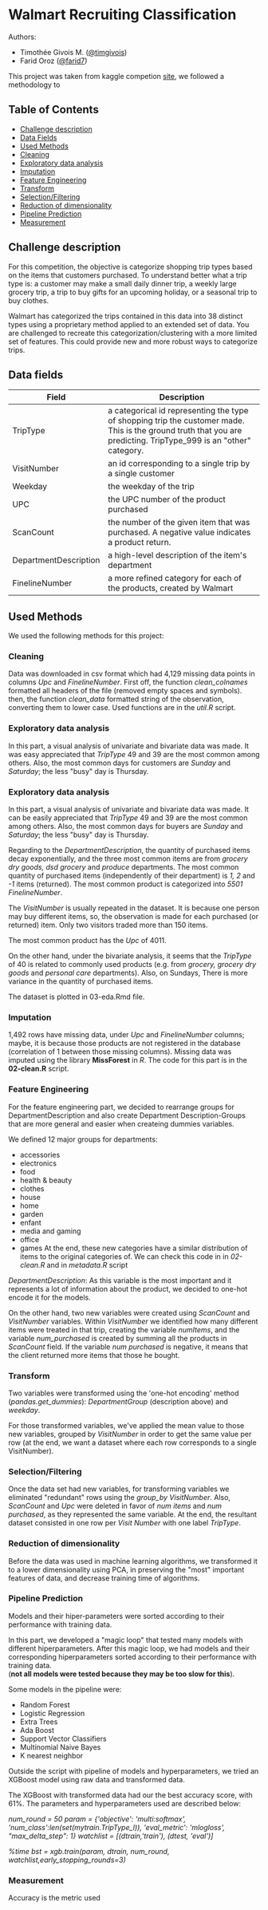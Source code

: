 
# Walmart Recruiting Classification

Authors:

 - Timothée Givois M. ([@timgivois](https://github.com/timgivois))
 - Farid Oroz ([@farid7](https://github.com/farid7))


This project was taken from kaggle competion [site](https://www.kaggle.com/c/walmart-recruiting-trip-type-classification), we followed a methodology to

## Table of Contents  
- [Challenge description](#challenge-description)  
- [Data Fields](#data-fields)  
- [Used Methods](#used-methods)
- [Cleaning](#cleaning)
- [Exploratory data analysis](#exploratory-data-analysis)
- [Imputation](#imputation)
- [Feature Engineering](feature-engineering)
- [Transform](#transform)
- [Selection/Filtering](#selection/filtering)
- [Reduction of dimensionality](#reduction-of-dimensionality)
- [Pipeline Prediction](#pipeline-prediction)
- [Measurement](#measurement)

## Challenge description
For this competition, the objective is categorize shopping trip types based on the items that customers purchased. To understand better what a trip type is: a customer may make a small daily dinner trip, a weekly large grocery trip, a trip to buy gifts for an upcoming holiday, or a seasonal trip to buy clothes.

Walmart has categorized the trips contained in this data into 38 distinct types using a proprietary method applied to an extended set of data. You are challenged to recreate this categorization/clustering with a more limited set of features. This could provide new and more robust ways to categorize trips.

## Data fields

Field | Description
--- | ---
TripType| a categorical id representing the type of shopping trip the customer made. This is the ground truth that you are predicting. TripType_999 is an "other" category.
VisitNumber | an id corresponding to a single trip by a single customer
Weekday | the weekday of the trip
UPC |  the UPC number of the product purchased
ScanCount |  the number of the given item that was purchased. A negative value indicates a product return.
DepartmentDescription |  a high-level description of the item's department
FinelineNumber | a more refined category for each of the products, created by Walmart

## Used Methods
We used the following methods for this project:

### Cleaning
Data was downloaded in csv format which had 4,129 missing data points in columns _Upc_ and _FinelineNumber_.
First off, the function *clean_colnames* formatted all headers of the file (removed empty spaces and symbols).
then, the function *clean_data* formatted string of the observation, converting them to lower case. Used functions are in the *util.R* script.

   
### Exploratory data analysis
In this part, a visual analysis of univariate and bivariate data was made. It was easy appreciated that
_TripType_ 49 and 39 are the most common among others. Also, the most common days for customers are _Sunday_ and _Saturday_; the less "busy" day is Thursday.


### Exploratory data analysis
In this part, a visual analysis of univariate and bivariate data was made. It can be easily appreciated that
_TripType_ 49 and 39 are the most common among others. Also, the most common days for buyers are
_Sunday_ and _Saturday_; the less "busy" day is Thursday.


Regarding to the _DepartmentDescription_, the quantity of purchased items decay exponentially, and the three
most common items are from _grocery dry  goods, dsd grocery_ and _produce_ departments. The most common
quantity of purchased items (independently of their department) is _1, 2_ and _-1_ items (returned). The most
common product is categorized into _5501_ _FinelineNumber_.

The _VisitNumber_ is usually repeated in the dataset. It is because one person may buy different items, so,
the observation is made for each purchased (or returned) item. Only two visitors traded more than 150 items.

The most common product has the _Upc_ of 4011.

On the other hand, under the bivariate analysis, it seems that the _TripType_ of 40 is related to commonly
used products (e.g. from _grocery, grocery dry goods_ and _personal care_ departments). Also, on Sundays,
There is more variance in the quantity of purchased items.

The dataset is plotted in 03-eda.Rmd file.

### Imputation
1,492 rows have missing data, under _Upc_ and _FinelineNumber_ columns; maybe, it is because those
products are not registered in the database (correlation of 1 between those missing columns).
Missing data was imputed using the library **MissForest** in *R*.
The code for this part is in the **02-clean.R** script.

### Feature Engineering
For the feature engineering part, we decided to rearrange groups for DepartmentDescription and also create Department Description-Groups that are more general and easier when createing dummies variables.

We defined 12 major groups for departments:
- accessories
- electronics
- food
- health & beauty
- clothes
- house
- home
- garden
- enfant
- media and gaming
- office
- games
At the end, these new categories have a similar distribution of items to the original categories of. We can check this code in in *02-clean.R* and in *metadata.R* script

_DepartmentDescription_: As this variable is the most important and it represents a lot of information about the product, we decided to one-hot encode it for the models.

On the other hand, two new variables were created using _ScanCount_ and _VisitNumber_ variables. Within _VisitNumber_ we identified how many different items were treated in that trip, creating the variable _numItems_,  and the variable _num_purchased_ is created by summing all the products in _ScanCount_ field. If the variable _num purchased_ is negative, it means that the client returned more items that those he bought.

### Transform
Two variables were transformed using the 'one-hot encoding' method (*pandas.get_dummies*): _DepartmentGroup_ (description above) and _weekday_.


For those transformed variables, we've applied the mean value to those new variables, grouped by _VisitNumber_ in order to get the same value per row (at the end, we want a dataset where each row corresponds to a single VisitNumber).

### Selection/Filtering
Once the data set had new variables, for transforming variables we eliminated "redundant" rows using the *group_by* _VisitNumber_. Also, _ScanCount_ and _Upc_ were deleted in favor of _num items_ and _num purchased_, as they represented the same variable. At the end, the resultant dataset consisted in one row per _Visit Number_ with one label _TripType_.

### Reduction of dimensionality
Before the data was used in machine learning algorithms, we transformed it to a lower dimensionality using PCA, in preserving the "most" important features of data, and decrease training time of algorithms.   

### Pipeline Prediction

Models and their hiper-parameters were sorted according to their performance with training data.

In this part, we developed a "magic loop" that tested many models with different hiperparameters. After this magic loop, we had models and their corresponding hiperparameters sorted according to their performance with training data.  
(**not all models were tested because they may be too slow for this**).  


Some models in the pipeline were:
- Random Forest
- Logistic Regression
- Extra Trees
- Ada Boost
- Support Vector Classifiers
- Multinomial Naive Bayes
- K nearest neighbor

Outside the script with pipeline of models and  hyperparameters, we tried an XGBoost model using raw data and transformed data. 

The XGBoost with transformed data had our the best accuracy score, with 61%. The parameters and hyperparameters used are described below:

 _num_round = 50_
 _param = {'objective': 'multi:softmax', 'num_class':len(set(mytrain.TripType_l)), 
      'eval_metric': 'mlogloss', "max_delta_step": 1}_
 _watchlist = [(dtrain,'train'), (dtest, 'eval')]_

_%time bst = xgb.train(param, dtrain, num_round, watchlist,early_stopping_rounds=3)_

### Measurement
Accuracy is the metric used
